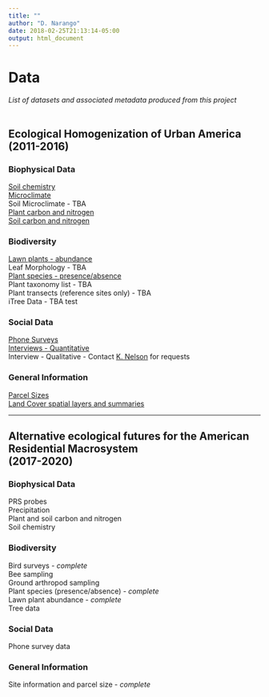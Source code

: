 ```yaml
---
title: ""
author: "D. Narango"
date: 2018-02-25T21:13:14-05:00
output: html_document
---
```


# **Data**
*List of datasets and associated metadata produced from this project*  
<br>  

## **Ecological Homogenization of Urban America (2011-2016)**
### **Biophysical Data**  
[Soil chemistry](https://portal.lternet.edu/nis/mapbrowse?packageid=knb-lter-bes.4100.110)   
[Microclimate](https://sustainability.asu.edu/caplter/data/view/msb-cap.625.1/)  
Soil Microclimate - TBA  
[Plant carbon and nitrogen](https://portal.edirepository.org/nis/mapbrowse?scope=edi&identifier=259&revision=1)  
[Soil carbon and nitrogen](https://portal.edirepository.org/nis/mapbrowse?scope=edi&identifier=258&revision=1)


### **Biodiversity**
[Lawn plants - abundance](https://portal.lternet.edu/nis/mapbrowse?packageid=knb-lter-bes.4100.110)    
Leaf Morphology  - TBA  
[Plant species - presence/absence](https://portal.edirepository.org/nis/mapbrowse?scope=edi&identifier=307&revision=1)  
Plant taxonomy list - TBA  
Plant transects (reference sites only) - TBA  
iTree Data - TBA  test


### **Social Data**
[Phone Surveys](https://portal.lternet.edu/nis/mapbrowse?packageid=knb-lter-bes.4000.180)  
[Interviews - Quantitative](https://portal.edirepository.org/nis/mapbrowse?scope=edi&identifier=305&revision=1)  
Interview - Qualitative - Contact [K. Nelson](/American-Residential-Macrosystems/people/people_list/) for requests


### **General Information**
[Parcel Sizes](https://portal.lternet.edu/nis/mapbrowse?packageid=knb-lter-bes.4100.110)  
[Land Cover spatial layers and summaries](https://portal.edirepository.org/nis/mapbrowse?scope=edi&identifier=308&revision=1)   

---

## **Alternative ecological futures for the American Residential Macrosystem<br>(2017-2020)**  


### **Biophysical Data**
PRS probes  
Precipitation  
Plant and soil carbon and nitrogen  
Soil chemistry

### **Biodiversity**
Bird surveys  - *complete*  
Bee sampling  
Ground arthropod sampling  
Plant species (presence/absence) - *complete*  
Lawn plant abundance  - *complete*  
Tree data

### **Social Data**
Phone survey data

### **General Information**
Site information and parcel size - *complete*

